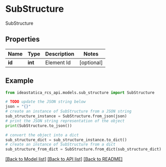 # SubStructure

SubStructure

## Properties

Name | Type | Description | Notes
------------ | ------------- | ------------- | -------------
**id** | **int** | Element Id | [optional] 

## Example

```python
from ideastatica_rcs_api.models.sub_structure import SubStructure

# TODO update the JSON string below
json = "{}"
# create an instance of SubStructure from a JSON string
sub_structure_instance = SubStructure.from_json(json)
# print the JSON string representation of the object
print(SubStructure.to_json())

# convert the object into a dict
sub_structure_dict = sub_structure_instance.to_dict()
# create an instance of SubStructure from a dict
sub_structure_from_dict = SubStructure.from_dict(sub_structure_dict)
```
[[Back to Model list]](../README.md#documentation-for-models) [[Back to API list]](../README.md#documentation-for-api-endpoints) [[Back to README]](../README.md)



